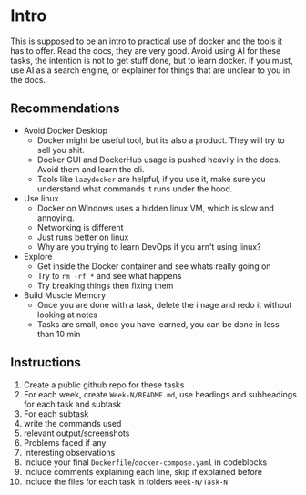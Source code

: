 # Intro

This is supposed to be an intro to practical use of docker and the tools it has to offer. Read the docs, they are very good. Avoid using AI for these tasks, the intention is not to get stuff done, but to learn docker. If you must, use AI as a search engine, or explainer for things that are unclear to you in the docs.

## Recommendations
- Avoid Docker Desktop
  - Docker might be useful tool, but its also a product. They will try to sell you shit.
  - Docker GUI and DockerHub usage is pushed heavily in the docs. Avoid them and learn the cli.
  - Tools like `lazydocker` are helpful, if you use it, make sure you understand what commands it runs under the hood. 
- Use linux
  - Docker on Windows uses a hidden linux VM, which is slow and annoying.
  - Networking is different
  - Just runs better on linux
  - Why are you trying to learn DevOps if you arn't using linux?
- Explore
  - Get inside the Docker container and see whats really going on
  - Try to `rm -rf *` and see what happens
  - Try breaking things then fixing them
- Build Muscle Memory
  - Once you are done with a task, delete the image and redo it without looking at notes
  - Tasks are small, once you have learned, you can be done in less than 10 min


## Instructions

1. Create a public github repo for these tasks
2. For each week, create `Week-N/README.md`, use headings and subheadings for each task and subtask
3. For each subtask
  1. write the commands used
  2. relevant output/screenshots
  3. Problems faced if any
  4. Interesting observations
4. Include your final `Dockerfile`/`docker-compose.yaml` in codeblocks
5. Include comments explaining each line, skip if explained before
6. Include the files for each task in folders `Week-N/Task-N`
